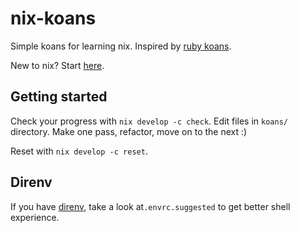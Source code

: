 # nix-koans
Simple koans for learning nix. Inspired by [ruby koans](https://www.rubykoans.com).

New to nix? Start [here](nix_INTRO.md).

## Getting started

Check your progress with `nix develop -c check`. Edit files in `koans/` directory. Make one pass, refactor, move on to the next :)

Reset with `nix develop -c reset`.

## Direnv

If you have [direnv](direnv.net), take a look at`.envrc.suggested` to get better shell experience.

